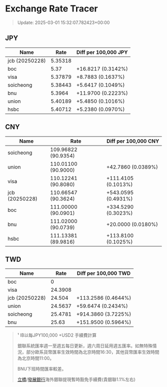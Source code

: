 # Exchange Rate Tracer

> Update: 2025-03-01 15:32:07.782423+00:00

## JPY

| Name           |    Rate | Diff per 100,000 JPY   |
|----------------|---------|------------------------|
| jcb (20250228) | 5.35318 |                        |
| boc            | 5.37    | +16.8217 (0.3142%)     |
| visa           | 5.37879 | +8.7883 (0.1637%)      |
| soicheong      | 5.38443 | +5.6417 (0.1049%)      |
| bnu            | 5.3964  | +11.9700 (0.2223%)     |
| union          | 5.40189 | +5.4850 (0.1016%)      |
| hsbc           | 5.40712 | +5.2380 (0.0970%)      |

## CNY

| Name           | Rate                | Diff per 100,000 CNY   |
|----------------|---------------------|------------------------|
| soicheong      | 109.96822	(90.9354) |                        |
| union          | 110.01100	(90.9000) | +42.7860 (0.0389%)     |
| visa           | 110.12241	(90.8080) | +111.4105 (0.1013%)    |
| jcb (20250228) | 110.66547	(90.3624) | +543.0595 (0.4931%)    |
| boc            | 111.00000	(90.0901) | +334.5290 (0.3023%)    |
| bnu            | 111.02000	(90.0739) | +20.0000 (0.0180%)     |
| hsbc           | 111.13381	(89.9816) | +113.8100 (0.1025%)    |

## TWD

| Name           |    Rate | Diff per 100,000 TWD   |
|----------------|---------|------------------------|
| boc            |  0      |                        |
| visa           | 24.3908 |                        |
| jcb (20250228) | 24.504  | +113.2586 (0.4644%)    |
| union          | 24.5637 | +59.6474 (0.2434%)     |
| soicheong      | 25.4781 | +914.3860 (3.7225%)    |
| bnu            | 25.63   | +151.9500 (0.5964%)    |


> ¹ IB以每JPY100,000 +USD2 手續費計算
>
> 銀聯系統匯率週一至週五每日更新，週六周日延用週五匯率。如無特殊情況，部分歐系貨幣匯率生效時間為北京時間16:30，其他貨幣匯率生效時間為北京時間11:00。
>
> BNU下班時間匯率較差。
>
> [立橋](https://www.wlbank.com.mo/uploads/ueditor/file/20181211/1544536513900230.pdf)/[發展銀行](https://www.mdb.com.mo/Service_Charges_20230728.pdf)海外銀聯提現暫時豁免手續費(貴銀聯1.1%左右)

